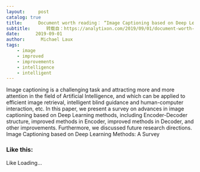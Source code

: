 ```yaml
---
layout:     post
catalog: true
title:      Document worth reading： “Image Captioning based on Deep Learning Methods： A Survey”
subtitle:      转载自：https://analytixon.com/2019/09/01/document-worth-reading-image-captioning-based-on-deep-learning-methods-a-survey/
date:      2019-09-01
author:      Michael Laux
tags:
    - image
    - improved
    - improvements
    - intelligence
    - intelligent
---
```


Image captioning is a challenging task and attracting more and more attention in the field of Artificial Intelligence, and which can be applied to efficient image retrieval, intelligent blind guidance and human-computer interaction, etc. In this paper, we present a survey on advances in image captioning based on Deep Learning methods, including Encoder-Decoder structure, improved methods in Encoder, improved methods in Decoder, and other improvements. Furthermore, we discussed future research directions. Image Captioning based on Deep Learning Methods: A Survey

### Like this:

Like Loading...
